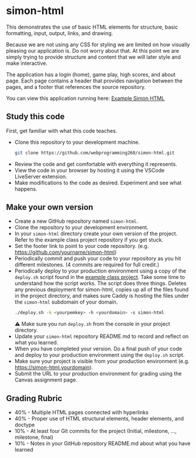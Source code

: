 # simon-html

This demonstrates the use of basic HTML elements for structure, basic formatting, input, output, links, and drawing.

Because we are not using any CSS for styling we are limited on how visually pleasing our application is. Do not worry about that. At this point we are simply trying to provide structure and content that we will later style and make interactive.

The application has a login (home), game play, high scores, and about page. Each page contains a header that provides navigation between the pages, and a footer that references the source repository.

You can view this application running here: [Example Simon HTML](https://simon-html.cs260.click)

## Study this code

First, get familiar with what this code teaches.

- Clone this repository to your development machine.
  ```sh
  git clone https://github.com/webprogramming260/simon-html.git
  ```
- Review the code and get comfortable with everything it represents.
- View the code in your browser by hosting it using the VSCode LiveServer extension.
- Make modifications to the code as desired. Experiment and see what happens.

## Make your own version

- Create a new GitHub repository named `simon-html`.
- Clone the repository to your development environment.
- In your `simon-html` directory create your own version of the project. Refer to the example class project repository if you get stuck.
- Set the footer link to point to your code repository. (e.g. https://github.com/yourname/simon-html)
- Periodically commit and push your code to your repository as you hit different milestones. (4 commits are required for full credit.)
- Periodically deploy to your production environment using a copy of the `deploy.sh` script found in the [example class project](https://github.com/webprogramming260/simon-html/blob/main/deploy.sh). Take some time to understand how the script works. The script does three things. Deletes any previous deployment for simon-html, copies up all of the files found in the project directory, and makes sure Caddy is hosting the files under the `simon-html` subdomain of your domain.
  ```sh
  ./deploy.sh -k <yourpemkey> -h <yourdomain> -s simon-html
  ```
  ⚠ Make sure you run `deploy.sh` from the console in your project directory.
- Update your `simon-html` repository README.md to record and reflect on what you learned.
- When you have completed your version. Do a final push of your code and deploy to your production environment using the `deploy.sh` script.
- Make sure your project is visible from your production environment (e.g. https://simon-html.yourdomain).
- Submit the URL to your production environment for grading using the Canvas assignment page.

## Grading Rubric

- 40% - Multiple HTML pages connected with hyperlinks
- 40% - Proper use of HTML structural elements, header elements, and doctype
- 10% - At least four Git commits for the project (Initial, milestone, ..., milestone, final)
- 10% - Notes in your GitHub repository README.md about what you have learned
